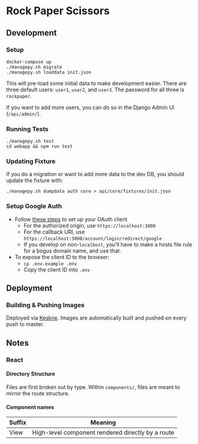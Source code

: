 # Rock Paper Scissors

## Development

### Setup

```
docker-compose up
./managepy.sh migrate
./managepy.sh loaddata init.json
```

This will pre-load some initial data to make development easier. There are three default users: `user1`, `user2`, and `user3`. The password for all three is `rockpaper`.

If you want to add more users, you can do so in the Django Admin UI (`/api/admin/`).

### Running Tests

```
./managepy.sh test
cd webapp && npm run test
```

### Updating Fixture

If you do a migration or want to add more data to the dev DB, you should update the fixture with:

```
./managepy.sh dumpdata auth core > api/core/fixtures/init.json
```

### Setup Google Auth

- Follow [these steps](https://django-allauth.readthedocs.io/en/latest/providers.html#google) to set up your OAuth client
  - For the authorized origin, use `https://localhost:3000`
  - For the callback URI, use `https://localhost:3000/account/login/redirect/google`
  - If you develop on non-`localhost`, you'll have to make a hosts file rule for a bogus domain name, and use that.
- To expose the client ID to the browser:
  - `cp .env.example .env`
  - Copy the client ID into `.env`

## Deployment

### Building & Pushing Images

Deployed via [Keskne](https://github.com/LucasPickering/keskne). Images are automatically built and pushed on every push to master.

## Notes

### React

#### Directory Structure

Files are first broken out by type. Within `components/`, files are meant to mirror the route structure.

#### Component names

| Suffix | Meaning                                           |
| ------ | ------------------------------------------------- |
| View   | High-level component rendered directly by a route |

